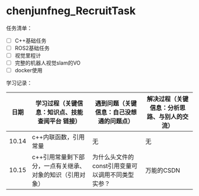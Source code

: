 # chenjunfneg_RecruitTask
任务清单：
- [ ] C++基础任务
- [ ] ROS2基础任务
- [ ] 视觉里程计
- [ ] 完整的机器人视觉slam的VO
- [ ] docker使用

学习记录：

| 日期| 学习过程（关键信息：知识点、技能 查阅平台 链接）| 遇到问题（关键信息：自己没想通的问题点）|解决过程（关键信息：分析思路、与别人的交流）|
|--------|--------------------------------------------------------|--------------------------------------------------------|--------------------------------------------------------|
|10.14|c++内联函数，引用常量|无|无|
|10.15|c++引用常量剩下部分，一点有关继承、对象的知识（引用对象）|为什么头文件的const引用变量可以调用不同类型实参？|万能的CSDN|


